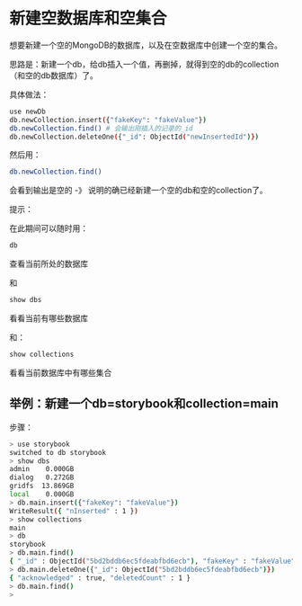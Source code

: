 # 新建空数据库和空集合

想要新建一个空的MongoDB的数据库，以及在空数据库中创建一个空的集合。

思路是：新建一个db，给db插入一个值，再删掉，就得到空的db的collection（和空的db数据库）了。

具体做法：

```bash
use newDb
db.newCollection.insert({"fakeKey": "fakeValue"})
db.newCollection.find() # 会输出刚插入的记录的_id
db.newCollection.deleteOne({"_id": ObjectId("newInsertedId")})
```

然后用：

```bash
db.newCollection.find()
```

会看到输出是空的 -》 说明的确已经新建一个空的db和空的collection了。

提示：

在此期间可以随时用：

```bash
db
```

查看当前所处的数据库

和

```bash
show dbs
```

看看当前有哪些数据库

和：

```bash
show collections
```

看看当前数据库中有哪些集合

## 举例：新建一个db=storybook和collection=main

步骤：

```bash
> use storybook
switched to db storybook
> show dbs
admin    0.000GB
dialog   0.272GB
gridfs  13.869GB
local    0.000GB
> db.main.insert({"fakeKey": "fakeValue"})
WriteResult({ "nInserted" : 1 })
> show collections
main
> db
storybook
> db.main.find()
{ "_id" : ObjectId("5bd2bddb6ec5fdeabfbd6ecb"), "fakeKey" : "fakeValue" }
> db.main.deleteOne({"_id": ObjectId("5bd2bddb6ec5fdeabfbd6ecb")})
{ "acknowledged" : true, "deletedCount" : 1 }
> db.main.find()
>
```
